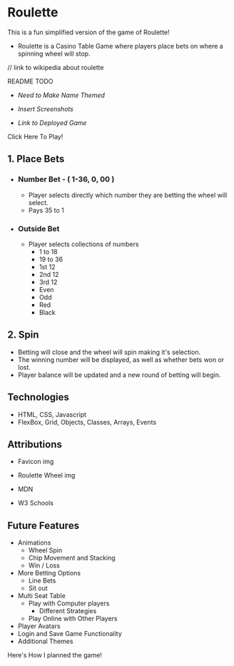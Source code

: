 # Roulette
This is a fun simplified version of the game of Roulette!
- Roulette is a Casino Table Game where players place bets on where a spinning wheel will stop.

// link to wikipedia about roulette



README TODO
- *Need to Make Name Themed*

- *Insert Screenshots*

- *Link to Deployed Game*

Click Here To Play!

## 1. Place Bets
- ### Number Bet - ( 1-36, 0, 00 )
    - Player selects directly which number they are betting the wheel will select.
    - Pays 35 to 1
- ### Outside Bet
    - Player selects collections of numbers
        - 1 to 18
        - 19 to 36
        - 1st 12
        - 2nd 12
        - 3rd 12
        - Even
        - Odd
        - Red
        - Black

## 2. Spin
- Betting will close and the wheel will spin making it's selection.
- The winning number will be displayed, as well as whether bets won or lost.
- Player balance will be updated and a new round of betting will begin.

## Technologies
- HTML, CSS, Javascript
- FlexBox, Grid, Objects, Classes, Arrays, Events

## Attributions
- Favicon img

- Roulette Wheel img

- MDN

- W3 Schools



## Future Features
- Animations
    - Wheel Spin
    - Chip Movement and Stacking
    - Win / Loss
- More Betting Options
    - Line Bets
    - Sit out
- Multi Seat Table
    - Play with Computer players
        - Different Strategies
    - Play Online with Other Players
- Player Avatars
- Login and Save Game Functionality
- Additional Themes

Here's How I planned the game!
